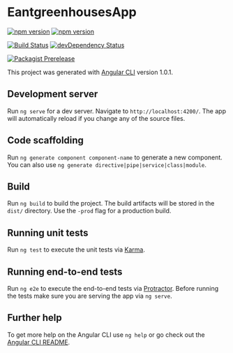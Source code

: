 # EantgreenhousesApp

[![npm version](https://img.shields.io/npm/v/npm.svg)](https://www.npmjs.com/package/eandtgreenhouses)
[![npm version](https://img.shields.io/npm/v/eandtgreenhouses.svg)](https://www.npmjs.com/package/eandtgreenhouses)

[![Build Status](https://img.shields.io/travis/Alan-Nugent/eandtgreenhouses/master.svg)](https://travis-ci.org/Alan-Nugent/eandtgreenhouses)
[![devDependency Status](https://img.shields.io/david/dev/Alan-Nugent/eandtgreenhouses.svg)](https://david-dm.org/Alan-Nugent/eandtgreenhouses#info=devDependencies)

[![Packagist Prerelease](https://img.shields.io/packagist/vpre/Alan-Nugent/eandtgreenhouses.svg)](https://packagist.org/packages/Alan-Nugent/eandtgreenhouses)

This project was generated with [Angular CLI](https://github.com/angular/angular-cli) version 1.0.1.

## Development server

Run `ng serve` for a dev server. Navigate to `http://localhost:4200/`. The app will automatically reload if you change any of the source files.

## Code scaffolding

Run `ng generate component component-name` to generate a new component. You can also use `ng generate directive|pipe|service|class|module`.

## Build

Run `ng build` to build the project. The build artifacts will be stored in the `dist/` directory. Use the `-prod` flag for a production build.

## Running unit tests

Run `ng test` to execute the unit tests via [Karma](https://karma-runner.github.io).

## Running end-to-end tests

Run `ng e2e` to execute the end-to-end tests via [Protractor](http://www.protractortest.org/).
Before running the tests make sure you are serving the app via `ng serve`.

## Further help

To get more help on the Angular CLI use `ng help` or go check out the [Angular CLI README](https://github.com/angular/angular-cli/blob/master/README.md).
